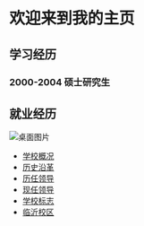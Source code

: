 # 欢迎来到我的主页
## 学习经历
### 2000-2004 硕士研究生
## 就业经历
![桌面图片](https://toweizhou.github.io/Welcome-to-my-homepage/goodluck.png)
<UL>
  <LI><A href="xqzl/xxgk.htm">学校概况</A></LI>
  <LI><A href="xqzl/lsyg.htm">历史沿革</A></LI>
  <LI><A href="xqzl/lrld.htm">历任领导</A></LI>
  <LI><A href="xqzl/xrld.htm">现任领导</A></LI>
  <LI><A href="xqzl/xxbz.htm">学校标志</A></LI>
  <LI><A href="xqzl/lyxq.htm">临沂校区</A></LI>
</UL>
